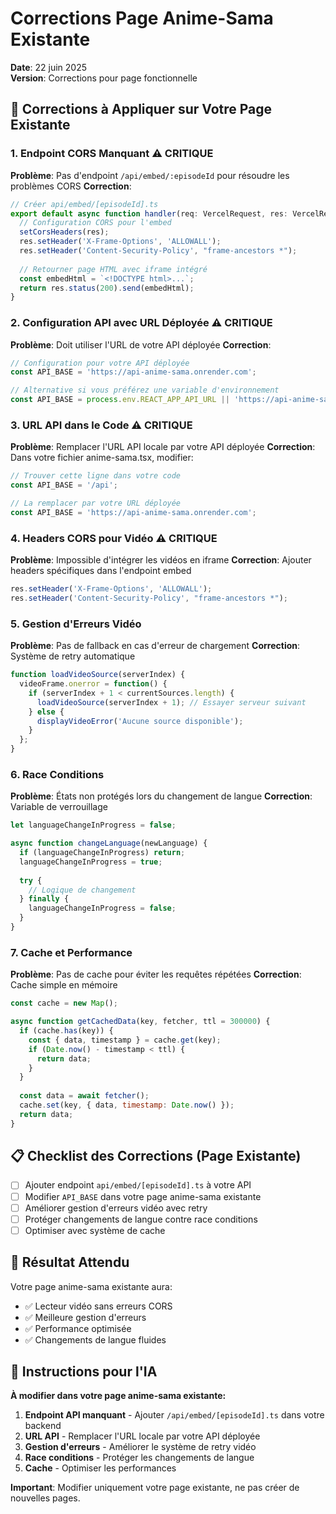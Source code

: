 # Corrections Page Anime-Sama Existante
**Date**: 22 juin 2025  
**Version**: Corrections pour page fonctionnelle

## 🔧 Corrections à Appliquer sur Votre Page Existante

### 1. **Endpoint CORS Manquant** ⚠️ CRITIQUE
**Problème**: Pas d'endpoint `/api/embed/:episodeId` pour résoudre les problèmes CORS
**Correction**: 
```typescript
// Créer api/embed/[episodeId].ts
export default async function handler(req: VercelRequest, res: VercelResponse) {
  // Configuration CORS pour l'embed
  setCorsHeaders(res);
  res.setHeader('X-Frame-Options', 'ALLOWALL');
  res.setHeader('Content-Security-Policy', "frame-ancestors *");
  
  // Retourner page HTML avec iframe intégré
  const embedHtml = `<!DOCTYPE html>...`;
  return res.status(200).send(embedHtml);
}
```

### 2. **Configuration API avec URL Déployée** ⚠️ CRITIQUE
**Problème**: Doit utiliser l'URL de votre API déployée
**Correction**:
```javascript
// Configuration pour votre API déployée
const API_BASE = 'https://api-anime-sama.onrender.com';

// Alternative si vous préférez une variable d'environnement
const API_BASE = process.env.REACT_APP_API_URL || 'https://api-anime-sama.onrender.com';
```

### 3. **URL API dans le Code** ⚠️ CRITIQUE
**Problème**: Remplacer l'URL API locale par votre API déployée
**Correction**: Dans votre fichier anime-sama.tsx, modifier:
```javascript
// Trouver cette ligne dans votre code
const API_BASE = '/api';

// La remplacer par votre URL déployée
const API_BASE = 'https://api-anime-sama.onrender.com';
```

### 4. **Headers CORS pour Vidéo** ⚠️ CRITIQUE
**Problème**: Impossible d'intégrer les vidéos en iframe
**Correction**: Ajouter headers spécifiques dans l'endpoint embed
```typescript
res.setHeader('X-Frame-Options', 'ALLOWALL');
res.setHeader('Content-Security-Policy', "frame-ancestors *");
```

### 5. **Gestion d'Erreurs Vidéo**
**Problème**: Pas de fallback en cas d'erreur de chargement
**Correction**: Système de retry automatique
```javascript
function loadVideoSource(serverIndex) {
  videoFrame.onerror = function() {
    if (serverIndex + 1 < currentSources.length) {
      loadVideoSource(serverIndex + 1); // Essayer serveur suivant
    } else {
      displayVideoError('Aucune source disponible');
    }
  };
}
```

### 6. **Race Conditions**
**Problème**: États non protégés lors du changement de langue
**Correction**: Variable de verrouillage
```javascript
let languageChangeInProgress = false;

async function changeLanguage(newLanguage) {
  if (languageChangeInProgress) return;
  languageChangeInProgress = true;
  
  try {
    // Logique de changement
  } finally {
    languageChangeInProgress = false;
  }
}
```

### 7. **Cache et Performance**
**Problème**: Pas de cache pour éviter les requêtes répétées
**Correction**: Cache simple en mémoire
```javascript
const cache = new Map();

async function getCachedData(key, fetcher, ttl = 300000) {
  if (cache.has(key)) {
    const { data, timestamp } = cache.get(key);
    if (Date.now() - timestamp < ttl) {
      return data;
    }
  }
  
  const data = await fetcher();
  cache.set(key, { data, timestamp: Date.now() });
  return data;
}
```

## 📋 Checklist des Corrections (Page Existante)

- [ ] Ajouter endpoint `api/embed/[episodeId].ts` à votre API
- [ ] Modifier `API_BASE` dans votre page anime-sama existante
- [ ] Améliorer gestion d'erreurs vidéo avec retry
- [ ] Protéger changements de langue contre race conditions
- [ ] Optimiser avec système de cache

## 🎯 Résultat Attendu

Votre page anime-sama existante aura:
- ✅ Lecteur vidéo sans erreurs CORS
- ✅ Meilleure gestion d'erreurs
- ✅ Performance optimisée
- ✅ Changements de langue fluides

## 📝 Instructions pour l'IA

**À modifier dans votre page anime-sama existante:**

1. **Endpoint API manquant** - Ajouter `/api/embed/[episodeId].ts` dans votre backend
2. **URL API** - Remplacer l'URL locale par votre API déployée
3. **Gestion d'erreurs** - Améliorer le système de retry vidéo
4. **Race conditions** - Protéger les changements de langue
5. **Cache** - Optimiser les performances

**Important**: Modifier uniquement votre page existante, ne pas créer de nouvelles pages.